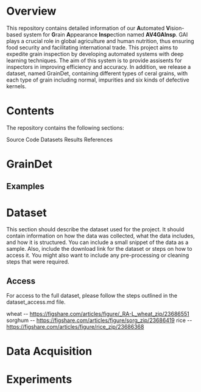 
# Overview

This repository contains detailed information of our **A**utomated **V**ision-based system for **G**rain **A**ppearance **Insp**ection named **AV4GAInsp**. GAI plays a crucial role in global agriculture and human nutrition, thus ensuring food security and facilitating international trade. This project aims to expedite grain inspection by developing automated systems with deep learning techniques. The aim of this system is to provide assisents for inspectors in improving efficiency and accuracy. In addition, we release a dataset, named GrainDet, containing different types of ceral grains, with each type of grain including normal, impurities and six kinds of defective kernels.


# Contents
The repository contains the following sections:

Source Code
Datasets
Results
References

# GrainDet

## Examples


# Dataset

This section should describe the dataset used for the project. It should contain information on how the data was collected, what the data includes, and how it is structured. You can include a small snippet of the data as a sample. Also, include the download link for the dataset or steps on how to access it. You might also want to include any pre-processing or cleaning steps that were required.

## Access

For access to the full dataset, please follow the steps outlined in the dataset_access.md file.

wheat  --  https://figshare.com/articles/figure/_RA-L_wheat_zip/23686551
sorghum  -- https://figshare.com/articles/figure/sorg_zip/23686419
rice -- https://figshare.com/articles/figure/rice_zip/23686368






# Data Acquisition




# Experiments






